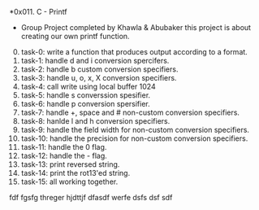 *0x011. C - Printf
- Group Project completed by Khawla & Abubaker
this project is about creating our own printf function. 
0. task-0: write a function that produces output according to a format.
1. task-1: handle d and i conversion spercifers.
2. task-2: handle b custom conversion specifiers.
3. task-3: handle u, o, x, X conversion specifiers.
4. task-4: call write using local buffer 1024
5. task-5: handle s converssion spesifier.
6. task-6: handle p conversion spersifier.
7. task-7: handle +, space and # non-custom conversion specifiers.
8. task-8: hanlde l and h conversion specifiers.
9. task-9: handle the field width for non-custom conversion specifiers.
10. task-10: handle the precision for non-custom conversion specifiers.
11. task-11: handle the 0 flag.
12. task-12: handle the - flag.
13. task-13: print reversed string.
14. task-14: print the rot13'ed string.
15. task-15: all working together.


fdf
fgsfg
threger
hjdttjf
dfasdf
werfe
dsfs
dsf
sdf